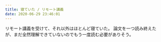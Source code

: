 ```yaml
---
title: 寝ていた / リモート講義
date: 2020-06-29 23:46:01
---
```


リモート講義を受けて、それ以外はほとんど寝ていた。
論文を一つ読み終えたが、まだ全然理解できていないのでもう一度読む必要がありそう。
